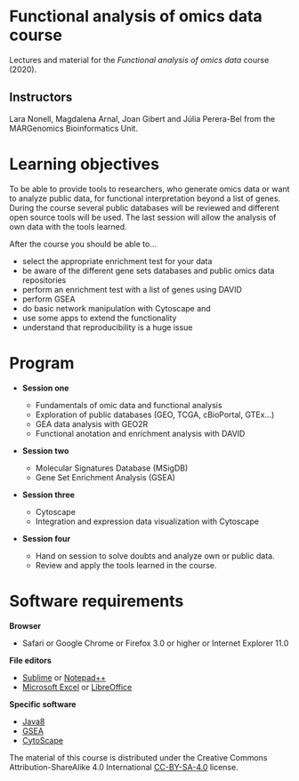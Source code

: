 # Functional analysis of omics data course

Lectures and material for the *Functional analysis of omics data* course (2020).

## Instructors

Lara Nonell, Magdalena Arnal, Joan Gibert and Júlia Perera-Bel from the MARGenomics Bioinformatics Unit.


# Learning objectives

To be able to provide tools to researchers, who generate omics data or want to analyze public data, for functional interpretation beyond a list of genes. During the course several public databases will be reviewed and different open source tools will be used. The last session will allow the analysis of own data with the tools learned.

After the course you should be able to...

* select the appropriate enrichment test for your data
* be aware of the different gene sets databases and public omics data repositories
* perform an enrichment test with a list of genes using DAVID
* perform GSEA
* do basic network manipulation with Cytoscape and
* use some apps to extend the functionality
* understand that reproducibility is a huge issue


# Program


* **Session one**
	* Fundamentals of omic data and functional analysis
	* Exploration of public databases (GEO, TCGA, cBioPortal, GTEx...)
	* GEA data analysis with GEO2R
	* Functional anotation and enrichment analysis with DAVID
	
* **Session two**
	* Molecular Signatures Database (MSigDB)
	* Gene Set Enrichment Analysis (GSEA)

* **Session three**
	* Cytoscape
	* Integration and expression data visualization with Cytoscape
	
* **Session four**
	* Hand on session to solve doubts and analyze own or public data. 
	* Review and apply the tools learned in the course.
	
	
# Software requirements

**Browser**
* Safari or Google Chrome or Firefox 3.0 or higher or Internet Explorer 11.0

**File editors**
* [Sublime](https://www.sublimetext.com/3) or [Notepad++](https://notepad-plus-plus.org/downloads/)
* [Microsoft Excel](https://www.libreoffice.org/) or [LibreOffice](https://www.openoffice.org/es/download/)

**Specific software**
* [Java8](https://www.java.com/es/download/)
* [GSEA](https://www.gsea-msigdb.org/gsea/downloads.jsp)
* [CytoScape](https://cytoscape.org/)


The material of this course is distributed under the Creative Commons Attribution-ShareAlike 4.0 International [CC-BY-SA-4.0](https://creativecommons.org/licenses/by-sa/4.0/deed.en) license. 
